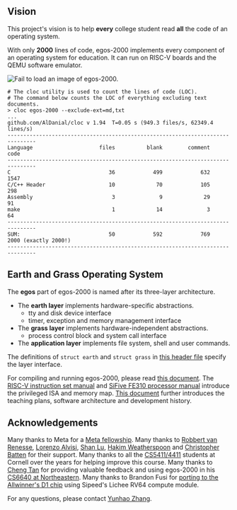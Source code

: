 ## Vision

This project's vision is to help **every** college student read **all** the code of an operating system.

With only **2000** lines of code, egos-2000 implements every component of an operating system for education. 
It can run on RISC-V boards and the QEMU software emulator.

![Fail to load an image of egos-2000.](references/screenshots/egos-2000.jpg)

```shell
# The cloc utility is used to count the lines of code (LOC).
# The command below counts the LOC of everything excluding text documents.
> cloc egos-2000 --exclude-ext=md,txt
...
github.com/AlDanial/cloc v 1.94  T=0.05 s (949.3 files/s, 62349.4 lines/s)
-------------------------------------------------------------------------------
Language                     files          blank        comment           code
-------------------------------------------------------------------------------
C                               36            499            632           1547
C/C++ Header                    10             70            105            298
Assembly                         3              9             29             91
make                             1             14              3             64
-------------------------------------------------------------------------------
SUM:                            50            592            769           2000 (exactly 2000!)
-------------------------------------------------------------------------------
```

## Earth and Grass Operating System

The **egos** part of egos-2000 is named after its three-layer architecture.

* The **earth layer** implements hardware-specific abstractions.
    * tty and disk device interface
    * timer, exception and memory management interface
* The **grass layer** implements hardware-independent abstractions.
    * process control block and system call interface
* The **application layer** implements file system, shell and user commands.

The definitions of `struct earth` and `struct grass` in [this header file](library/egos.h) specify the layer interface.

For compiling and running egos-2000, please read [this document](references/USAGES.md).
The [RISC-V instruction set manual](references/riscv-privileged-v1.10.pdf) and [SiFive FE310 processor manual](references/sifive-fe310-v19p04.pdf) introduce the privileged ISA and memory map.
[This document](references/README.md) further introduces the teaching plans, software architecture and development history.

## Acknowledgements

Many thanks to Meta for a [Meta fellowship](https://research.facebook.com/fellows/zhang-yunhao/).
Many thanks to [Robbert van Renesse](https://www.cs.cornell.edu/home/rvr/), [Lorenzo Alvisi](https://www.cs.cornell.edu/lorenzo/), [Shan Lu](https://people.cs.uchicago.edu/~shanlu/), [Hakim Weatherspoon](https://www.cs.cornell.edu/~hweather/) and [Christopher Batten](https://www.csl.cornell.edu/~cbatten/) for their support.
Many thanks to all the [CS5411/4411](https://www.cs.cornell.edu/courses/cs4411/2022fa/schedule/) students at Cornell over the years for helping improve this course.
Many thanks to [Cheng Tan](https://naizhengtan.github.io/) for providing valuable feedback and using egos-2000 in his [CS6640 at Northeastern](https://naizhengtan.github.io/23fall/).
Many thanks to Brandon Fusi for [porting to the Allwinner's D1 chip](https://github.com/cheofusi/egos-2000-d1) using Sipeed's Lichee RV64 compute module.

For any questions, please contact [Yunhao Zhang](https://dolobyte.net/).
